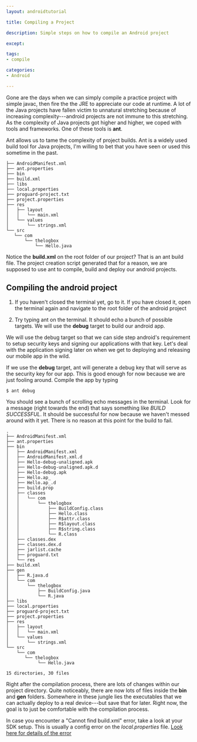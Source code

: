 ```yaml
---
layout: androidtutorial

title: Compiling a Project

description: Simple steps on how to compile an Android project

except:

tags:
- compile

categories:
- Android

---
```




Gone are the days when we can simply compile a practice project with simple <span class="boxed">javac</span>, then fire the the JRE to appreciate our code at runtime. A lot of the Java projects have fallen victim to unnatural stretching because of increasing complexity---android projects are not immune to this stretching. As the complexity of Java projects got higher and higher, we coped with tools and frameworks. One of these tools is **ant**. 

Ant allows us to tame the complexity of project builds. Ant is a widely used build tool for Java projects, I'm willing to bet that you have seen or used this sometime in the past.  

	├── AndroidManifest.xml
	├── ant.properties
	├── bin
	├── build.xml
	├── libs
	├── local.properties
	├── proguard-project.txt
	├── project.properties
	├── res
	│   ├── layout
	│   │   └── main.xml
	│   └── values
	│       └── strings.xml
	└── src
 	   └── com
 	       └── thelogbox
 	           └── Hello.java


Notice the **build.xml** on the root folder of our project? That is an ant build file. The project creation script generated that for a reason, we are supposed to use ant to compile, build and deploy our android projects. 

## Compiling the android project

1. If you haven't closed the terminal yet, go to it. If you have closed it, open the terminal again and navigate to the root folder of the android project

2. Try typing <span class="boxed">ant</span> on the terminal. It should echo a bunch of possible targets. We will use the **debug** target to build our android app. 

We will use the debug target so that we can side step android's requirement to setup security keys and signing our applications with that key. Let's deal with the application signing later on when we get to deploying and releasing our mobile app in the wild.

If we use the **debug** target, ant will generate a debug key that will serve as the security key for our app. This is good enough for now because we are just fooling around. Compile the app by typing

	$ ant debug

You should see a bunch of scrolling echo messages in the terminal. Look for a message (right towards the end) that says something like *BUILD SUCCESSFUL*. It should be successful for now because we haven't messed around with it yet. There is no reason at this point for the build to fail. 

	.
	├── AndroidManifest.xml
	├── ant.properties
	├── bin
	│   ├── AndroidManifest.xml
	│   ├── AndroidManifest.xml.d
	│   ├── Hello-debug-unaligned.apk
	│   ├── Hello-debug-unaligned.apk.d
	│   ├── Hello-debug.apk
	│   ├── Hello.ap_
	│   ├── Hello.ap_.d
	│   ├── build.prop
	│   ├── classes
	│   │   └── com
	│   │       └── thelogbox
	│   │           ├── BuildConfig.class
	│   │           ├── Hello.class
	│   │           ├── R$attr.class
	│   │           ├── R$layout.class
	│   │           ├── R$string.class
	│   │           └── R.class
	│   ├── classes.dex
	│   ├── classes.dex.d
	│   ├── jarlist.cache
	│   ├── proguard.txt
	│   └── res
	├── build.xml
	├── gen
	│   ├── R.java.d
	│   └── com
	│       └── thelogbox
	│           ├── BuildConfig.java
	│           └── R.java
	├── libs
	├── local.properties
	├── proguard-project.txt
	├── project.properties
	├── res
	│   ├── layout
	│   │   └── main.xml
	│   └── values
	│       └── strings.xml
	└── src
	    └── com
 	       └── thelogbox
	            └── Hello.java

	15 directories, 30 files

Right after the compilation process, there are lots of changes within our project directory. Quite noticeably, there are now lots of files inside the **bin** and **gen** folders. Somewhere in these jungle lies the executables that we can actually deploy to a real device---but save that for later. Right now, the goal is to just be comfortable with the compilation process.

In case you encounter a "Cannot find build.xml" error, take a look at your SDK setup. This is usually a config error on the *local.properties* file. [Look here for details of the error](/cannot-find-buildxml/)











